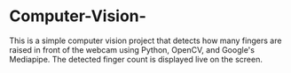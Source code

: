 # Computer-Vision-
This is a simple computer vision project that detects how many fingers are raised in front of the webcam using Python, OpenCV, and Google's Mediapipe. The detected finger count is displayed live on the screen.
